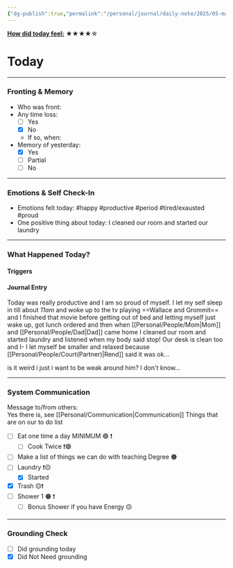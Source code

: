 ```yaml
---
{"dg-publish":true,"permalink":"/personal/journal/daily-note/2025/05-may/2025-05-10/","tags":["daily"],"noteIcon":""}
---
```


**<u>How did today feel:</u>** ★★★★☆
# Today
---

### Fronting & Memory
- Who was front:  
- Any time loss: 
	- [ ] Yes 
	- [x] No  
	- If so, when:  
- Memory of yesterday: 
	- [x] Yes
	- [ ] Partial
	- [ ] No  

---

### Emotions & Self Check-In
- Emotions felt today:  #happy #productive #period #tired/exausted #proud
- One positive thing about today:  I cleaned our room and started our laundry 

---

### What Happened Today?
#### Triggers 

#### Journal Entry
Today was really productive and I am so proud of myself. I let my self sleep in till about *11am* and woke up to the tv playing ==Wallace and Grommit== and I finished that movie before getting out of bed and letting myself just wake up, got lunch ordered and then when [[Personal/People/Mom\|Mom]] and [[Personal/People/Dad\|Dad]] came home I cleaned our room and started laundry and listened when my body said stop! Our desk is clean too and I- I let myself be smaller and relaxed because [[Personal/People/Court(Partner)\|Rend]] said it was ok... 

is it weird i just i want to be weak around him? I don't know...

---

### System Communication  
Message to/from others:  
Yes there is, see [[Personal/Communication\|Communication]]
Things that are on our to do list 
- [ ] Eat one time a day MINIMUM 🟢 ❗
	- [ ] Cook Twice ❗🟢
- [ ] Make a list of things we can do with teaching Degree 🟠
- [ ] Laundry ❗🟡
	- [x] Started
- [x] Trash 🟡❗
- [ ]  Shower 1 🟠 ❗
	- [ ] Bonus Shower if you have Energy 🟡

---

### Grounding Check  
-  [ ] Did grounding today  
-  [x] Did Not Need grounding  